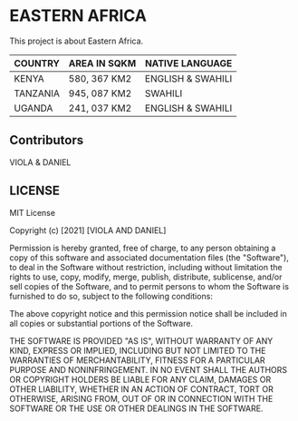 # EASTERN AFRICA

This project is about Eastern Africa.  
  

|COUNTRY| AREA IN SQKM | NATIVE LANGUAGE |  
|--------|--------------------|------------------|
| KENYA | 580, 367 KM2 | ENGLISH & SWAHILI|
|TANZANIA | 945, 087 KM2 | SWAHILI |  
|UGANDA| 241, 037 KM2 | ENGLISH & SWAHILI |

## Contributors
VIOLA & DANIEL

## LICENSE  
MIT License

Copyright (c) [2021] [VIOLA AND DANIEL]

Permission is hereby granted, free of charge, to any person obtaining a copy
of this software and associated documentation files (the "Software"), to deal
in the Software without restriction, including without limitation the rights
to use, copy, modify, merge, publish, distribute, sublicense, and/or sell
copies of the Software, and to permit persons to whom the Software is
furnished to do so, subject to the following conditions:

The above copyright notice and this permission notice shall be included in all
copies or substantial portions of the Software.

THE SOFTWARE IS PROVIDED "AS IS", WITHOUT WARRANTY OF ANY KIND, EXPRESS OR
IMPLIED, INCLUDING BUT NOT LIMITED TO THE WARRANTIES OF MERCHANTABILITY,
FITNESS FOR A PARTICULAR PURPOSE AND NONINFRINGEMENT. IN NO EVENT SHALL THE
AUTHORS OR COPYRIGHT HOLDERS BE LIABLE FOR ANY CLAIM, DAMAGES OR OTHER
LIABILITY, WHETHER IN AN ACTION OF CONTRACT, TORT OR OTHERWISE, ARISING FROM,
OUT OF OR IN CONNECTION WITH THE SOFTWARE OR THE USE OR OTHER DEALINGS IN THE
SOFTWARE.